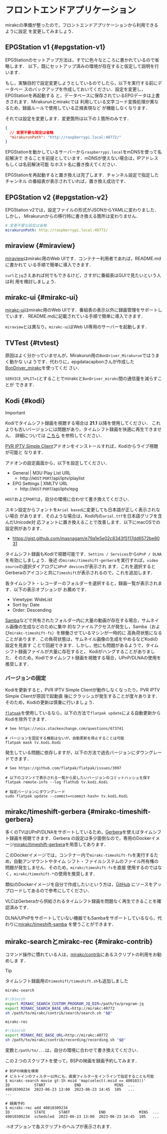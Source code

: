 # フロントエンドアプリケーション

mirakcの準備が整ったので，フロントエンドアプリケーションから利用できるように設定
を変更してみましょう．

## EPGStation v1 {#epgstation-v1}

EPGStationのセットアップ方法は，すでに色々なところに書かれているので省略します．
以下，既にセットアップ済みの環境が存在すると仮定して説明を行います．

もし，実験目的で設定変更しようとしているのでしたら，以下を実行する前にデータベー
スのバックアップを作成しておいてください．設定を変更し，EPGStationを再起動する
と，データベースに保存されているEPGデータは上書きされます．Mirakurunとmirakcでは
利用している文字コード変換処理が異なるため，録画ルールで使用している正規表現など
が機能しなくなります．

それでは設定を変更します．変更箇所は以下の１箇所のみです．

```json
{
  // 変更不要な設定は省略
  "mirakurunPath": "http://raspberrypi.local:40772/"
}
```

EPGStationを動かしているサーバーから`raspberrypi.local`をmDNSを使って名前解決で
きることを前提としています．mDNSが使えない場合は，IPアドレスもしくは名前解決可能
なホスト名に置き換えてください．

EPGStationを再起動すると置き換えは完了します．チャンネル設定で指定したチャンネル
の番組表が表示されていれば，置き換え成功です．

## EPGStation v2 {#epgstation-v2}

EPGStation v2では，設定ファイルの形式がJSONからYAMLに変わりました．しかし，
Mirakurunからの移行時に書き換える箇所は変わりません．

```yaml
# 変更不要な設定は省略
mirakurunPath: http://raspberrypi.local:40772/
```

## miraview {#miraview}

[miraview]はmirakc用のWeb UIです．コンテナー利用者であれば，README.mdに書かれて
いる手順で簡単に導入できます．

`curl`と`jq`さえあれば何でもできるけど，さすがに番組表はGUIで見たいという人は利
用を検討しましょう．

## mirakc-ui {#mirakc-ui}

[mirakc-ui]はmirakc用のWeb UIです．番組表の表示以外に録画管理をサポートしています．
README.mdに記載されている手順で簡単に導入できます．

`miraview`とは異なり，`mirakc-ui`はWeb UI専用のサーバーを起動します．

## TVTest {#tvtest}

原因はよく分かっていませんが，Mirakurun用の`BonDriver_Mirakurun`ではうまく動かな
いようです．代わりに，epgdatacapbonさんが作成した[BonDriver_mirakc]を使ってくだ
さい．

`SERVICE_SPLIT=1`とすることでmirakcと`BonDriver_mirakc`間の通信量を減らすことが
できます．

[BonDriver_mirakc]: https://github.com/epgdatacapbon/BonDriver_mirakc

## Kodi {#kodi}

> [!IMPORTANT]
> Kodiでタイムシフト録画を視聴する場合は **21.1** 以降を使用してください．
> これよりも古いバージョンには問題があり，タイムシフト録画を快適に再生できません．
> 詳細については
> [こちら](https://github.com/mirakc/docker-timeshift-x/tree/main/gerbera#kodi-gets-stuck-when-starting-playback-solved)
> を参照してください．

[PVR IPTV Simple Client]アドオンをインストールすれば，Kodiからライブ視聴が可能と
なります．

アドオンの設定画面から，以下を設定してください．

* General | M3U Play List URL
  * http&#58;//`HOST`:`PORT`/api/iptv/playlist
* EPG Settings | XMLTV URL
  * http&#58;//`HOST`:`PORT`/api/iptv/epg

`HOST`および`PORT`は，自分の環境に合わせて書き換えてください．

スキン設定からフォントを`Arial based`に変更しても日本語が正しく表示されない場合
があります．そのような場合は，Kodi内の`arial.ttf`を日本語グリフを含んだUnicode対
応フォントに置き換えることで改善します．以下にmacOSでの設定例があります．

* https://gist.github.com/masnagam/e79a1e5e02c8343f5117dd6572be8031

タイムシフト録画もKodiで視聴可能です．`Settins / Services`から`UPnP / DLNA`を有効にしましょう．後述
の`mirakc/timeshift-gerbera`を実行すれば，`video source`の選択ダイアログに`UPnP devices`が表示され
ます．これを選択するとGerberaのアイコンと共に`Timeshift`が表示されるので，これを追加します．

各タイムシフト・レコーダーのフォルダーを選択すると，録画一覧が表示されます．以下の表示オプションが
お薦めです．

* Viewtype: WideList
* Sort by: Date
* Order: Descending

[Samba]などで共有されたフォルダー内に大量の動画が存在する場合，サムネイル画像の生成などのために集中
的なファイルアクセスが発生し，Samba（および`mirakc-timeshift-fs`）を稼働させているマシンが一時的に
高負荷状態になることがあります．この負荷状態は，サムネイル画像の生成をやめるなどKodiの設定を見直す
ことで回避できます．しかし，他にも問題があるようで，タイムシフト録画ファイルが大量に存在すると，
Kodiがハングすることがありました．そのため，Kodiでタイムシフト録画を視聴する場合，UPnP/DLNAの使用を
推奨します．

[PVR IPTV Simple Client]: https://kodi.wiki/view/Add-on:PVR_IPTV_Simple_Client

### バージョンの固定

Kodiを更新すると，PVR IPTV Simple Clientが動作しなくなったり，PVR IPTV Simple Clientが原因で起動直
後にクラッシュが発生することが度々あります．そのため，Kodiの更新は慎重に行いましょう．

[`flatpak`]を使用しているなら，以下の方法で`flatpak update`による自動更新からKodiを除外できます．

```shell
# See https://unix.stackexchange.com/questions/673741

# バージョンを固定する機能はないが，自動更新を停止することは可能
flatpak mask tv.kodi.Kodi
```

発生している問題に依存しますが，以下の方法で過去バージョンにダウングレードできます．

```shell
# See https://github.com/flatpak/flatpak/issues/3097

# 以下のコマンドで表示される一覧から戻したいバージョンのコミットハッシュを探す
flatpak remote-info --log flathub tv.kodi.Kodi

# 指定バージョンにダウングレード
sudo flatpak update --commit=<commit-hash> tv.kodi.Kodi
```

[`flatpak`]: https://flatpak.org/

## mirakc/timeshift-gerbera {#mirakc-timeshift-gerbera}

多くのTVはUPnP/DLNAをサポートしているため，[Gerbera]を使えばタイムシフト録画を視聴できます．Gerbera
の設定は多少面倒なので，専用のDockerイメージ[mirakc/timeshift-gerbera]を用意してあります．

このDockerイメージでは，コンテナー内で`mirakc-timeshift-fs`を実行するため，自動アンマウントやタイム
シフト・ファイルシステムのファイル所有権の問題が発生しません．そのため，`mirakc/timeshift-fs`を直接
使用するのではなく，`mirakc/timeshift-*`の使用を推奨します．

類似のDockerイメージを自分で作成したいという方は，[GitHub](https://github.com/mirakc/docker-timeshift-x)
にソースをアップロードしてあるので参考にしてください．

VLCはGerberaから供給されるタイムシフト録画を問題なく再生できることを確認済みです．

DLNA/UPnPをサポートしていない機器でもSambaをサポートしているなら，代わりに[mirakc/timeshift-samba]
を使うことができます．

## mirakc-searchとmirakc-rec {#mirakc-contrib}

コマンド操作に慣れている人は，[mirakc/contrib]にあるスクリプトの利用をお勧めしま
す．

> [!TIP]
> タイムシフト録画用の`timeshift/timeshift.sh`も追加しました

`mirakc-search`

```sh
#!/bin/sh
export MIRAKC_SEARCH_CUSTOM_PROGRAM_JQ_DIR=/path/to/program-jq
export MIRAKC_SEARCH_BASE_URL=http://mirakc:40772
sh /path/to/mirakc/contrib/search/search.sh "$@"
```

`mirakc-rec`

```sh
#!/bin/sh
export MIRAKC_REC_BASE_URL=http://mirakc:40772
sh /path/to/mirakc/contrib/recording/recording.sh "$@"
```

変数と`/path/to/...`は，自分の環境に合わせて書き換えてください．

この２つのスクリプトを使って，BSPの映画を録画予約してみます．

```console
# BSPの映画を検索
# ビルトインのフィルター以外にも，直接フィルターをインラインで指定することも可能
$ mirakc-search movie gt-1h msid 'map(select(.msid == 400103))'
ID           START             END               MINS  ...
40010309234  2023-06-23 13:00  2023-06-23 14:45  105   ...
...

# 録画予約
$ mirakc-rec add 40010309234
ID           STATE      START             END               MINS  ...
40010309234  scheduled  2023-06-23 13:00  2023-06-23 14:45  105   ...
```

`-h`オプションで各スクリプトのヘルプが表示されます．

[miraview]: https://github.com/maeda577/miraview
[mirakc-ui]: https://github.com/ansanloms/mirakc-ui
[Gerbera]: https://gerbera.io/
[Samba]: https://en.wikipedia.org/wiki/Samba
[MiniDLNA]: https://sourceforge.net/projects/minidlna/
[inotify]: https://ja.wikipedia.org/wiki/Inotify
[mirakc/contrib]: https://github.com/mirakc/contrib
[mirakc/timeshift-gerbera]: https://hub.docker.com/r/mirakc/timeshift-gerbera
[mirakc/timeshift-samba]: https://hub.docker.com/r/mirakc/timeshift-samba
